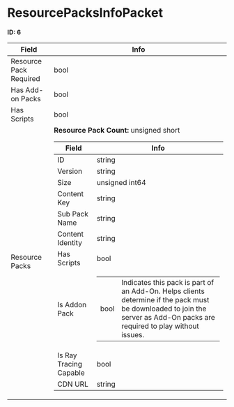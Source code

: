 # ResourcePacksInfoPacket

__ID: 6__



<table><thead><tr><th>Field</th><th>Info</th></tr></thead><tbody>
<tr><td>Resource Pack Required</td><td>bool</td></tr>
<tr><td>Has Add-on Packs</td><td>bool</td></tr>
<tr><td>Has Scripts</td><td>bool</td></tr>
<tr><td>Resource Packs</td><td><b>Resource Pack Count:</b> unsigned short
  <table><thead><tr><th>Field</th><th>Info</th></tr></thead><tbody>
  <tr><td>ID</td><td>string</td></tr>
  <tr><td>Version</td><td>string</td></tr>
  <tr><td>Size</td><td>unsigned int64</td></tr>
  <tr><td>Content Key</td><td>string</td></tr>
  <tr><td>Sub Pack Name</td><td>string</td></tr>
  <tr><td>Content Identity</td><td>string</td></tr>
  <tr><td>Has Scripts</td><td>bool</td></tr>
  <tr><td>Is Addon Pack</td><td><table><tbody><tr><td>bool</td><td>Indicates this pack is part of an Add-On. Helps clients determine if the pack must be downloaded to join the server as Add-On packs are required to play without issues.</td></tr></tbody></table></td></tr>
  <tr><td>Is Ray Tracing Capable</td><td>bool</td></tr>
  <tr><td>CDN URL</td><td>string</td></tr>
  </tbody></table></td></tr>
</tbody></table>
